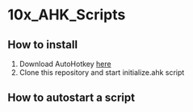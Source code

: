 # 10x_AHK_Scripts

## How to install

1. Download AutoHotkey [here](https://www.autohotkey.com/)
2. Clone this repository and start initialize.ahk script

## How to autostart a script

